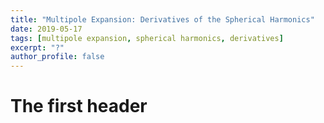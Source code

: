```yaml
---
title: "Multipole Expansion: Derivatives of the Spherical Harmonics"
date: 2019-05-17
tags: [multipole expansion, spherical harmonics, derivatives]
excerpt: "?"
author_profile: false
---
```


# The first header
